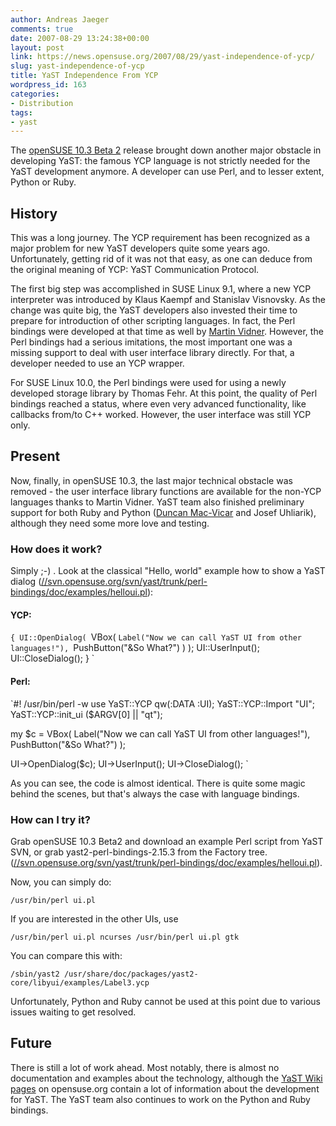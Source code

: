 ```yaml
---
author: Andreas Jaeger
comments: true
date: 2007-08-29 13:24:38+00:00
layout: post
link: https://news.opensuse.org/2007/08/29/yast-independence-of-ycp/
slug: yast-independence-of-ycp
title: YaST Independence From YCP
wordpress_id: 163
categories:
- Distribution
tags:
- yast
---
```


The [openSUSE 10.3 Beta 2](//news.opensuse.org/?p=155) release brought down another major obstacle in developing YaST: the famous YCP language is not strictly needed for the YaST development anymore. A developer can use Perl, and to lesser extent, Python or Ruby.

<!-- more -->


## History


This was a long journey. The YCP requirement has been recognized as a major problem for new YaST developers quite some years ago. Unfortunately, getting rid of it was not that easy, as one can deduce from the original meaning of YCP: YaST Communication Protocol.

The first big step was accomplished in SUSE Linux 9.1, where a new YCP interpreter was introduced by Klaus Kaempf and Stanislav Visnovsky. As the change was quite big, the YaST developers also invested their time to prepare for introduction of other scripting  languages. In fact, the Perl bindings were developed at that time as well by [Martin Vidner](//en.opensuse.org/User:Mvidner). However, the Perl bindings had a serious  imitations, the most important one was a missing support to deal with user interface library directly. For that, a developer needed to use an YCP wrapper.

For SUSE Linux 10.0, the Perl bindings were used for using a newly developed storage library by Thomas Fehr. At this point, the quality of Perl bindings reached a status, where even very advanced functionality, like callbacks from/to C++ worked. However, the user
interface was still YCP only.


## Present


Now, finally, in openSUSE 10.3, the last major technical obstacle was removed - the user interface library functions are available for the non-YCP languages thanks to Martin Vidner. YaST team also finished preliminary support for both Ruby and Python ([Duncan Mac-Vicar](//en.opensuse.org/User:Dmacvicar) and Josef Uhliarik), although they need some more love and testing.


### How does it work?


Simply ;-) . Look at the classical "Hello, world" example how to show a YaST dialog ([//svn.opensuse.org/svn/yast/trunk/perl-bindings/doc/examples/helloui.pl](//svn.opensuse.org/svn/yast/trunk/perl-bindings/doc/examples/helloui.pl)):


#### YCP:



`{
UI::OpenDialog(
`VBox(
`Label("Now we can call YaST UI from other languages!"),
`PushButton("&So What?")
)
);
UI::UserInput();
UI::CloseDialog();
}
`


#### Perl:


`#! /usr/bin/perl -w
use YaST::YCP qw(:DATA :UI);
YaST::YCP::Import "UI";
YaST::YCP::init_ui ($ARGV[0] || "qt");

my $c = VBox(
Label("Now we can call YaST UI from other languages!"),
PushButton("&So What?")
);

UI->OpenDialog($c);
UI->UserInput();
UI->CloseDialog();
`

As you can see, the code is almost identical. There is quite some magic behind the scenes, but that's always the case with language bindings.


### How can I try it?


Grab openSUSE 10.3 Beta2 and download an example Perl script from YaST SVN, or grab yast2-perl-bindings-2.15.3 from the Factory tree. ([//svn.opensuse.org/svn/yast/trunk/perl-bindings/doc/examples/helloui.pl](//svn.opensuse.org/svn/yast/trunk/perl-bindings/doc/examples/helloui.pl)).

Now, you can simply do:

`/usr/bin/perl ui.pl`

If you are interested in the other UIs, use

`/usr/bin/perl ui.pl ncurses
/usr/bin/perl ui.pl gtk
`

You can compare this with:

`/sbin/yast2 /usr/share/doc/packages/yast2-core/libyui/examples/Label3.ycp`

Unfortunately, Python and Ruby cannot be used at this point due to various issues waiting to get resolved.


## Future


There is still a lot of work ahead. Most notably, there is almost no documentation and examples about the technology, although the [YaST Wiki pages](//en.opensuse.org/YaST_Development)  on opensuse.org contain a lot of information about the development for YaST. The YaST team also continues to work on the Python and Ruby bindings.
